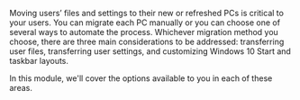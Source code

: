 Moving users’ files and settings to their new or refreshed PCs is critical to your users. You can migrate each PC manually or you can choose one of several ways to automate the process. Whichever migration method you choose, there are three main considerations to be addressed: transferring user files, transferring user settings, and customizing Windows 10 Start and taskbar layouts. 

In this module, we'll cover the options available to you in each of these areas.